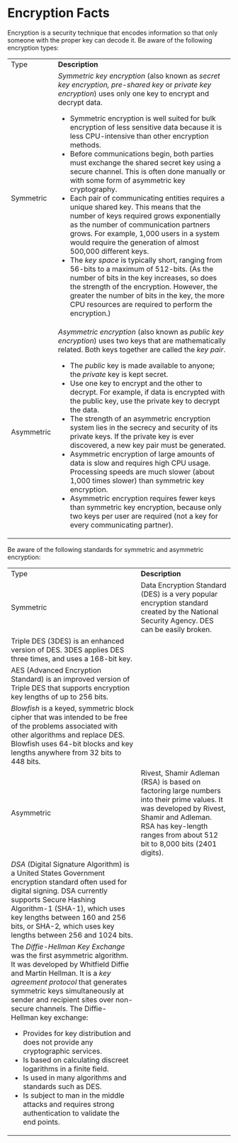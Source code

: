 # Encryption Facts

Encryption is a security technique that encodes information so that only
someone with the proper key can decode it. Be aware of the following
encryption types:

<table>

<tr> <td>Type</td> <td><b>Description</b></td>

</tr>

<tr> <td>Symmetric</td> <td><i>Symmetric key encryption</i> (also known as
<i>secret key encryption, pre-shared key</i> or <i>private key encryption</i>)
uses only one key to encrypt and decrypt data.

<ul>

<li>Symmetric encryption is well suited for bulk encryption of less sensitive
data because it is less CPU-intensive than other encryption methods.

</li>

<li>Before communications begin, both parties must exchange the shared secret
key using a secure channel. This is often done manually or with some form of
asymmetric key cryptography.

</li>

<li>Each pair of communicating entities requires a unique shared key. This
means that the number of keys required grows exponentially as the number of
communication partners grows. For example, 1,000 users in a system would
require the generation of almost 500,000 different keys.

</li>

<li>The <i>key space</i> is typically short, ranging from 56-bits to a maximum
of 512-bits. (As the number of bits in the key increases, so does the strength
of the encryption. However, the greater the number of bits in the key, the
more CPU resources are required to perform the encryption.)

</li>

</ul></td>

</tr>

<tr> <td>Asymmetric</td> <td><i>Asymmetric encryption</i> (also known as
<i>public key encryption</i>) uses two keys that are mathematically related.
Both keys together are called the <i>key pair</i>.

<ul>

<li>The <i>public</i> key is made available to anyone; the <i> private</i> key
is kept secret.

</li>

<li>Use one key to encrypt and the other to decrypt. For example, if data is
encrypted with the public key, use the private key to decrypt the data.

</li>

<li>The strength of an asymmetric encryption system lies in the secrecy and
security of its private keys. If the private key is ever discovered, a new key
pair must be generated.

</li>

<li>Asymmetric encryption of large amounts of data is slow and requires high
CPU usage. Processing speeds are much slower (about 1,000 times slower) than
symmetric key encryption.

</li>

<li>Asymmetric encryption requires fewer keys than symmetric key encryption,
because only two keys per user are required (not a key for every communicating
partner).

</li>

</ul> </td>

</tr> </table>

Be aware of the following standards for symmetric and asymmetric encryption:

<table>

<tr> <td>Type</td> <td><b>Description</b></td>

</tr>

<tr> <td>Symmetric</td> <td>Data Encryption Standard (DES) is a very popular
encryption standard created by the National Security Agency. DES can be easily
broken. </td>

</tr>

<tr> <td>Triple DES (3DES) is an enhanced version of DES. 3DES applies DES
three times, and uses a 168-bit key. </td>

</tr>

<tr> <td>AES (Advanced Encryption Standard) is an improved version of Triple
DES that supports encryption key lengths of up to 256 bits.</td>

</tr>

<tr> <td><i>Blowfish</i> is a keyed, symmetric block cipher that was intended
to be free of the problems associated with other algorithms and replace DES.
Blowfish uses 64-bit blocks and key lengths anywhere from 32 bits to 448 bits.
</td>

</tr>

<tr> <td>Asymmetric</td> <td>Rivest, Shamir Adleman (RSA) is based on
factoring large numbers into their prime values. It was developed by Rivest,
Shamir and Adleman. RSA has key-length ranges from about 512 bit to 8,000 bits
(2401 digits). </td>

</tr>

<tr> <td><i>DSA</i> (Digital Signature Algorithm) is a United States
Government encryption standard often used for digital signing. DSA currently
supports Secure Hashing Algorithm-1 (SHA-1), which uses key lengths between
160 and 256 bits, or SHA-2<i>, </i> which uses key lengths between 256 and
1024 bits.</td>

</tr>

<tr> <td>The <i>Diffie-Hellman Key Exchange </i>was the first asymmetric
algorithm. It was developed by Whitfield Diffie and Martin Hellman. It is a
<i>key agreement protocol</i> that generates symmetric keys simultaneously at
sender and recipient sites over non-secure channels. The Diffie-Hellman key
exchange:

<ul>

<li>Provides for key distribution and does not provide any cryptographic
services.

</li>

<li>Is based on calculating discreet logarithms in a finite field.

</li>

<li>Is used in many algorithms and standards such as DES.

</li>

<li>Is subject to man in the middle attacks and requires strong authentication
to validate the end points.

</li>

</ul> </td>

</tr> </table>

